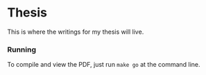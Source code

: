 # Thesis
This is where the writings for my thesis will live.

### Running
To compile and view the PDF, just run `make go` at the command line.